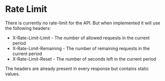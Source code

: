 # Rate Limit

There is currently no rate-limit for the API. But when implemented it will use the following headers: 

* X-Rate-Limit-Limit - The number of allowed requests in the current period
* X-Rate-Limit-Remaining - The number of remaining requests in the current period
* X-Rate-Limit-Reset - The number of seconds left in the current period

The headers are already present in every response but contains static values. 

